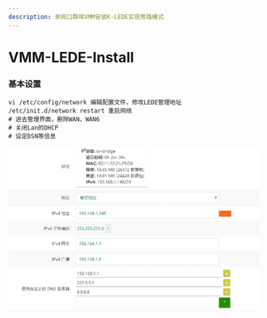```yaml
---
description: 单网口群晖VMM安装K-LEDE实现旁路模式
---
```


# VMM-LEDE-Install

### 基本设置

```text
vi /etc/config/network 编辑配置文件，修改LEDE管理地址
/etc/init.d/network restart 重启网络
# 进去管理界面，删除WAN，WAN6
# 关闭Lan的DHCP
# 设定DSN等信息
```

![](../../.gitbook/assets/image%20%281%29.png)

